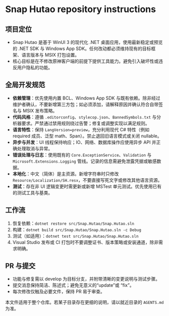 # Snap Hutao repository instructions

## 项目定位
- Snap Hutao 是基于 WinUI 3 的现代化 .NET 桌面应用，使用最新稳定或预览的 .NET SDK 与 Windows App SDK。任何改动都必须维持现有的目标框架、语言版本与 MSIX 打包设置。
- 核心目标是在不修改原神客户端的前提下提供工具能力。避免引入破坏性或违反用户隐私的功能。

## 全局开发规范
- **依赖管理**：优先使用内置 BCL、Windows App SDK 与既有依赖。除非经过维护者确认，不要新增第三方包；如必须添加，请解释原因并确认符合自带签名与 MSIX 发布策略。
- **代码风格**：遵循 `.editorconfig`、`stylecop.json`、`BannedSymbols.txt` 与分析器要求。严禁通过禁用规则绕过告警；修复或调整实现以满足规则。
- **语言特性**：保持 `LangVersion=preview`，充分利用现代 C# 特性（例如 required 成员、泛型 math、Span）。禁止退回旧语言模式或关闭 nullable。
- **异步与并发**：UI 线程保持响应；IO、网络、数据库操作应使用异步 API 并正确处理取消与异常。
- **错误处理与日志**：使用既有的 `Core.ExceptionService`、`Validation` 与 `Microsoft.Extensions.Logging` 管线。记录的信息需避免泄露凭据或敏感数据。
- **本地化**：中文（简体）是主资源。新增字符串时只修改 `Resource/Localization/SH.resx`，不要直接写死文字或修改其他语言资源。
- **测试**：存在非 UI 逻辑变更时需更新或新增 MSTest 单元测试。优先使用已有的测试工具与基类。

## 工作流
1. 恢复依赖：`dotnet restore src/Snap.Hutao/Snap.Hutao.sln`
2. 构建：`dotnet build src/Snap.Hutao/Snap.Hutao.sln -c Debug`
3. 测试（如适用）：`dotnet test src/Snap.Hutao/Snap.Hutao.sln`
4. Visual Studio 发布或 CI 打包时不要调整证书、版本策略或安装通道，除非需求明确。

## PR 与提交
- 功能与修复需以 develop 为目标分支，并附带清晰的变更说明与测试步骤。
- 提交消息保持简洁、陈述式；避免无意义的“update”或 “fix”。
- 每次修改仅触及必要文件，保持 PR 易于审查。

本文件适用于整个仓库。若某子目录存在更细的说明，请以就近目录的 `AGENTS.md` 为准。
